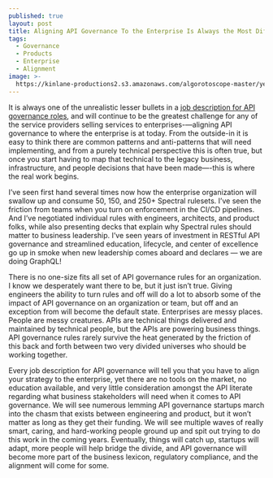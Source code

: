 ```yaml
---
published: true
layout: post
title: Aligning API Governance To the Enterprise Is Always the Most Difficult Part
tags:
  - Governance
  - Products
  - Enterprise
  - Alignment
image: >-
  https://kinlane-productions2.s3.amazonaws.com/algorotoscope-master/yellow-journalism-construction-zone-claw.jpg
---
```

It is always one of the unrealistic lesser bullets in a [job description for API governance roles](https://apievangelist.com/2024/09/03/an-api-governance-job-posting-template/), and will continue to be the greatest challenge for any of the service providers selling services to enterprises-—aligning API governance to where the enterprise is at today. From the outside-in it is easy to think there are common patterns and anti-patterns that will need implementing, and from a purely technical perspective this is often true, but once you start having to map that technical to the legacy business, infrastructure, and people decisions that have been made—-this is where the real work begins.

I’ve seen first hand several times now how the enterprise organization will swallow up and consume 50, 150, and 250+ Spectral rulesets. I’ve seen the friction from teams when you turn on enforcement in the CI/CD pipelines. And I’ve negotiated individual rules with engineers, architects, and product folks, while also presenting decks that explain why Spectral rules should matter to business leadership. I’ve seen years of investment in RESTful API governance and streamlined education, lifecycle, and center of excellence go up in smoke when new leadership comes aboard and declares — we are doing GraphQL! 

There is no one-size fits all set of API governance rules for an organization. I know we desperately want there to be, but it just isn’t true. Giving engineers the ability to turn rules and off will do a lot to absorb some of the impact of API governance on an organization or team, but off and an exception from will become the default state. Enterprises are messy places. People are messy creatures. APIs are technical things delivered and maintained by technical people, but the APIs are powering business things. API governance rules rarely survive the heat generated by the friction of this back and forth between two very divided universes who should be working together.

Every job description for API governance will tell you that you have to align your strategy to the enterprise, yet there are no tools on the market, no education available, and very little consideration amongst the API literate regarding what business stakeholders will need when it comes to API governance. We will see numerous lemming API governance startups march into the chasm that exists between engineering and product, but it won’t matter as long as they get their funding. We will see multiple waves of really smart, caring, and hard-working people ground up and spit out trying to do this work in the coming years. Eventually, things will catch up, startups will adapt, more people will help bridge the divide, and API governance will become more part of the business lexicon, regulatory compliance, and the alignment will come for some.